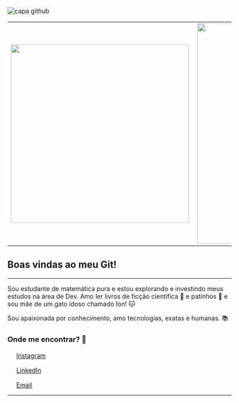 ![capa github](https://uploaddeimagens.com.br/images/003/315/931/original/capa_github.png?1625156314)
<center>
  <table>
    <tr>
        <td><img width="400px" align="left" src="" /></td>
        <td><img width="495px" align="left" src=""/></td>
    </tr>   
  </table>
</center>  

## Boas vindas ao meu Git!

---

Sou estudante de matemática pura e estou explorando e investindo meus estudos na área de Dev.
Amo ler livros de ficção científica :robot: e patinhos :duck: e sou mãe de um gato idoso chamado Ion! :cat: 

Sou apaixonada por conhecimento, amo tecnologias, exatas e humanas. :books:

### Onde me encontrar? :love_letter:

<a href="https://www.instagram.com/dii_lua/"><img src="https://github.com/leticiadasilva/leticiadasilva/blob/main/images/instagram.png" width="16"></img></a> [Instagram](https://www.instagram.com/debra_barto/)  

<a href="https://www.linkedin.com/in/leticiasilvar"><img src="https://www.geekmeta.com/upload/2019/1213/cf3d2919ff147def7f5cb9b943b3d628.jpg" width="16"></img></a> [LinkedIn](https://www.linkedin.com/in/debora-barto/)  

<a href="mailto:leticiadasilva.contato@gmail.com"><img src="https://github.com/leticiadasilva/leticiadasilva/blob/main/images/email.png" width="16"></img></a> [Email](mailto:debartosiaki@gmail.com)  

---
